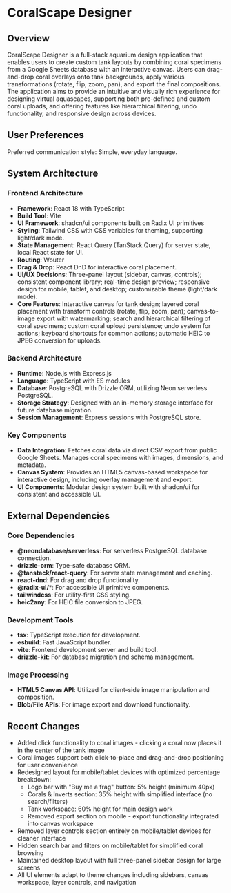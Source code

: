 # CoralScape Designer

## Overview
CoralScape Designer is a full-stack aquarium design application that enables users to create custom tank layouts by combining coral specimens from a Google Sheets database with an interactive canvas. Users can drag-and-drop coral overlays onto tank backgrounds, apply various transformations (rotate, flip, zoom, pan), and export the final compositions. The application aims to provide an intuitive and visually rich experience for designing virtual aquascapes, supporting both pre-defined and custom coral uploads, and offering features like hierarchical filtering, undo functionality, and responsive design across devices.

## User Preferences
Preferred communication style: Simple, everyday language.

## System Architecture

### Frontend Architecture
- **Framework**: React 18 with TypeScript
- **Build Tool**: Vite
- **UI Framework**: shadcn/ui components built on Radix UI primitives
- **Styling**: Tailwind CSS with CSS variables for theming, supporting light/dark mode.
- **State Management**: React Query (TanStack Query) for server state, local React state for UI.
- **Routing**: Wouter
- **Drag & Drop**: React DnD for interactive coral placement.
- **UI/UX Decisions**: Three-panel layout (sidebar, canvas, controls); consistent component library; real-time design preview; responsive design for mobile, tablet, and desktop; customizable theme (light/dark mode).
- **Core Features**: Interactive canvas for tank design; layered coral placement with transform controls (rotate, flip, zoom, pan); canvas-to-image export with watermarking; search and hierarchical filtering of coral specimens; custom coral upload persistence; undo system for actions; keyboard shortcuts for common actions; automatic HEIC to JPEG conversion for uploads.

### Backend Architecture
- **Runtime**: Node.js with Express.js
- **Language**: TypeScript with ES modules
- **Database**: PostgreSQL with Drizzle ORM, utilizing Neon serverless PostgreSQL.
- **Storage Strategy**: Designed with an in-memory storage interface for future database migration.
- **Session Management**: Express sessions with PostgreSQL store.

### Key Components
- **Data Integration**: Fetches coral data via direct CSV export from public Google Sheets. Manages coral specimens with images, dimensions, and metadata.
- **Canvas System**: Provides an HTML5 canvas-based workspace for interactive design, including overlay management and export.
- **UI Components**: Modular design system built with shadcn/ui for consistent and accessible UI.

## External Dependencies

### Core Dependencies
- **@neondatabase/serverless**: For serverless PostgreSQL database connection.
- **drizzle-orm**: Type-safe database ORM.
- **@tanstack/react-query**: For server state management and caching.
- **react-dnd**: For drag and drop functionality.
- **@radix-ui/***: For accessible UI primitive components.
- **tailwindcss**: For utility-first CSS styling.
- **heic2any**: For HEIC file conversion to JPEG.

### Development Tools
- **tsx**: TypeScript execution for development.
- **esbuild**: Fast JavaScript bundler.
- **vite**: Frontend development server and build tool.
- **drizzle-kit**: For database migration and schema management.

### Image Processing
- **HTML5 Canvas API**: Utilized for client-side image manipulation and composition.
- **Blob/File APIs**: For image export and download functionality.

## Recent Changes
- Added click functionality to coral images - clicking a coral now places it in the center of the tank image
- Coral images support both click-to-place and drag-and-drop positioning for user convenience
- Redesigned layout for mobile/tablet devices with optimized percentage breakdown:
  * Logo bar with "Buy me a frag" button: 5% height (minimum 40px)
  * Corals & Inverts section: 35% height with simplified interface (no search/filters)
  * Tank workspace: 60% height for main design work
  * Removed export section on mobile - export functionality integrated into canvas workspace
- Removed layer controls section entirely on mobile/tablet devices for cleaner interface
- Hidden search bar and filters on mobile/tablet for simplified coral browsing
- Maintained desktop layout with full three-panel sidebar design for large screens
- All UI elements adapt to theme changes including sidebars, canvas workspace, layer controls, and navigation